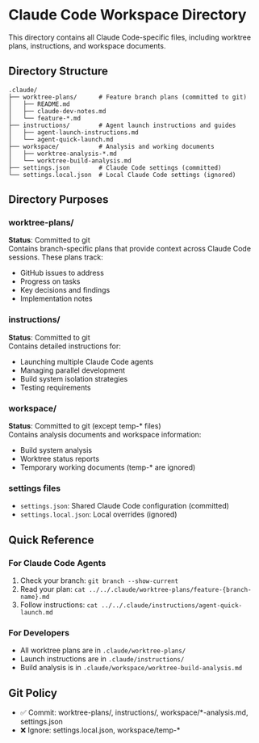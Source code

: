 # Claude Code Workspace Directory

This directory contains all Claude Code-specific files, including worktree plans, instructions, and workspace documents.

## Directory Structure

```
.claude/
├── worktree-plans/      # Feature branch plans (committed to git)
│   ├── README.md
│   ├── claude-dev-notes.md
│   └── feature-*.md
├── instructions/        # Agent launch instructions and guides
│   ├── agent-launch-instructions.md
│   └── agent-quick-launch.md
├── workspace/           # Analysis and working documents
│   ├── worktree-analysis-*.md
│   └── worktree-build-analysis.md
├── settings.json        # Claude Code settings (committed)
└── settings.local.json  # Local Claude Code settings (ignored)
```

## Directory Purposes

### worktree-plans/
**Status**: Committed to git  
Contains branch-specific plans that provide context across Claude Code sessions. These plans track:
- GitHub issues to address
- Progress on tasks
- Key decisions and findings
- Implementation notes

### instructions/
**Status**: Committed to git  
Contains detailed instructions for:
- Launching multiple Claude Code agents
- Managing parallel development
- Build system isolation strategies
- Testing requirements

### workspace/
**Status**: Committed to git (except temp-* files)  
Contains analysis documents and workspace information:
- Build system analysis
- Worktree status reports
- Temporary working documents (temp-* are ignored)

### settings files
- `settings.json`: Shared Claude Code configuration (committed)
- `settings.local.json`: Local overrides (ignored)

## Quick Reference

### For Claude Code Agents
1. Check your branch: `git branch --show-current`
2. Read your plan: `cat ../../.claude/worktree-plans/feature-{branch-name}.md`
3. Follow instructions: `cat ../../.claude/instructions/agent-quick-launch.md`

### For Developers
- All worktree plans are in `.claude/worktree-plans/`
- Launch instructions are in `.claude/instructions/`
- Build analysis is in `.claude/workspace/worktree-build-analysis.md`

## Git Policy
- ✅ Commit: worktree-plans/, instructions/, workspace/*-analysis.md, settings.json
- ❌ Ignore: settings.local.json, workspace/temp-*